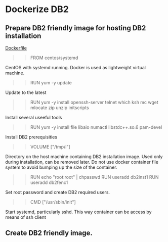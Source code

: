 # Dockerize DB2

## Prepare DB2 friendly image for hosting DB2 installation

[Dockerfile](Dockerfile.db2)

>> FROM centos/systemd

CentOS with systemd running. Docker is used as lightweight virtual machine.
>> RUN yum -y update

Update to the latest
>> RUN yum -y install openssh-server telnet which ksh mc wget mlocate zip unzip initscripts

Install several useeful tools
>> RUN yum -y install file libaio numactl libstdc++.so.6 pam-devel

Install DB2 prerequisities
>>  VOLUME ["/tmp/i"]

Directory on the host machine containing DB2 installation image. Used only during installation, can be removed later. Do not use docker container file system to avoid bumping up the size of the container.
>>RUN echo "root:root" | chpasswd
>>RUN useradd db2inst1
>>RUN useradd db2fenc1

Set root password and create DB2 required users.

>> CMD ["/usr/sbin/init"]

Start systemd, particularly sshd. This way container can be access by means of ssh client

## Create DB2 friendly image.






